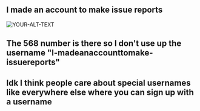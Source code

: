 ## I made an account to make issue reports
<picture>
 <source media="(prefers-color-scheme: dark)" srcset=".txt.gif">
 <source media="(prefers-color-scheme: light)" srcset="lightmode.png">
 <img alt="YOUR-ALT-TEXT" src="YOUR-DEFAULT-IMAGE">
</picture>

## The 568 number is there so I don't use up the username "I-madeanaccounttomake-issuereports"
## Idk I think people care about special usernames like everywhere else where you can sign up with a username

<!--
**I-madeanaccounttomake-issuereports568/I-madeanaccounttomake-issuereports568** is a ✨ _special_ ✨ repository because its `README.md` (this file) appears on your GitHub profile.

Here are some ideas to get you started:

- 🔭 I’m currently working on ...
- 🌱 I’m currently learning ...
- 👯 I’m looking to collaborate on ...
- 🤔 I’m looking for help with ...
- 💬 Ask me about ...
- 📫 How to reach me: ...
- 😄 Pronouns: ...
- ⚡ Fun fact: ...
-->

